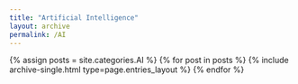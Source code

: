 ```yaml
---
title: "Artificial Intelligence"
layout: archive
permalink: /AI
---
```



{% assign posts = site.categories.AI %}
{% for post in posts %} {% include archive-single.html type=page.entries_layout %} {% endfor %}
